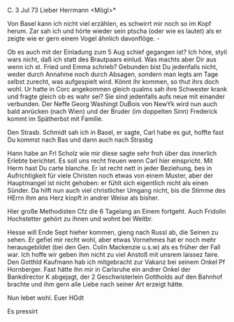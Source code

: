  C. 3 Jul 73
Lieber Herrmann <Mögl>*

Von Basel kann ich nicht viel erzählen, es schwirrt mir noch so im Kopf herum. Zar sah ich und hörte wieder sein ptscha (oder wie es lautet) als er zeigte wie er gern einem Vogel ähnlich davonflöge. -

Ob es auch mit der Einladung zum 5 Aug schief gegangen ist? Ich höre, styli wars nicht, daß ich statt des Brautpaars einlud. Was machts aber Dir aus wenn ich st. Fried und Emma schrieb? Gebunden bist Du jedenfalls nicht, weder durch Annahme noch durch Absagen, sondern man legts am Tage selbst zurecht, was aufgespielt wird. Könnt ihr kommen, so thut ihrs doch wohl. 
Ur hatte in Corc angekommen gleich qualms sah ihre Schwester krank und fragte gleich ob es wahr sei? Sie sind jedenfalls aufs neue mit einander verbunden. Der Neffe Georg Washingt DuBois von NewYk wird nun auch bald anrücken (nach Wien) und der Bruder (im doppelten Sinn) Frederick kommt im Spätherbst mit Familie.

Den Strasb. Schmidt sah ich in Basel, er sagte, Carl habe es gut, hoffte fast Du kommst nach Bas und dann auch nach Strasbg

Hann habe an Frl Scholz wie mir diese sagte sehr froh über das innerlich Erlebte berichtet. Es soll uns recht freuen wenn Carl hier einspricht. 
Mit Herm hast Du carte blanche. Er ist recht nett in jeder Beziehung, bes in Aufrichtigkeit für viele Christen noch etwas von einem Muster, aber der Hauptmangel ist nicht gehoben: er fühlt sich eigentlich nicht als einen Sünder. Da hilft nun auch viel christlicher Umgang nicht, bis die Stimme des HErrn ihm ans Herz klopft in andrer Weise als bisher.

Hier große Methodisten Cfz die 6 Tagelang an Einem fortgeht. Auch Fridolin Hochstetter gehört zu ihnen und wohnt bei Weitbr.

Hesse will Ende Sept hieher kommen, gieng nach Russl ab, die Seinen zu sehen. Er gefiel mir recht wohl, aber etwas Vornehmes hat er noch mehr herausgebildet (bei den Gen. Colin Mackenzie u.s.w) als es früher der Fall war. Ich hoffe wir geben ihm nicht zu viel Anstoß mit unsrem laissez faire. 
Den Gotthld Kaufmann hab ich mitgebracht zur Vakanz bei seinem Onkel Pf Hornberger. Fast hätte ihn mir in Carlsruhe ein andrer Onkel der Bankdirector K abgejagt, der 2 Geschwisterlein Gottholds auf den Bahnhof brachte und ihm gern alle Liebe nach seiner Art erzeigt hätte.

Nun lebet wohl.
 Euer HGdt

Es pressirt
